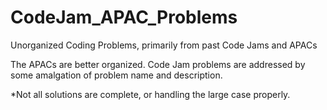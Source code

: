 # CodeJam_APAC_Problems
Unorganized Coding Problems, primarily from past Code Jams and APACs

The APACs are better organized. Code Jam problems are addressed by some amalgation of problem name and description.

*Not all solutions are complete, or handling the large case properly.
